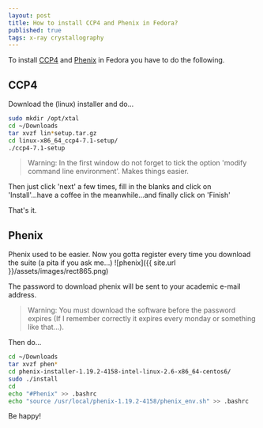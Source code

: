 ```yaml
---
layout: post
title: How to install CCP4 and Phenix in Fedora?
published: true
tags: x-ray crystallography
---
```


To install [CCP4](https://www.ccp4.ac.uk/) and [Phenix](http://www.phenix-online.org/) in Fedora you have to do the following.



## CCP4

Download the (linux) installer and do...

```bash
sudo mkdir /opt/xtal
cd ~/Downloads
tar xvzf lin*setup.tar.gz
cd linux-x86_64_ccp4-7.1-setup/
./ccp4-7.1-setup
```

>Warning: In the first window do not forget to tick the option 'modify command line environment'. Makes things easier.

Then just click 'next' a few times, fill in the blanks and click on 'Install'...have a coffee in the meanwhile...and finally click on 'Finish'

That's it.

## Phenix

Phenix used to be easier. Now you gotta register every time you download the suite (a pita if you ask me...)
![phenix]({{ site.url }}/assets/images/rect865.png)

The password to download phenix will be sent to your academic e-mail address. 

> Warning: You must download the software before the password expires (If I remember correctly it expires every monday or something like that...). 

Then do...

```bash
cd ~/Downloads
tar xvzf phen*
cd phenix-installer-1.19.2-4158-intel-linux-2.6-x86_64-centos6/
sudo ./install
cd
echo "#Phenix" >> .bashrc 
echo "source /usr/local/phenix-1.19.2-4158/phenix_env.sh" >> .bashrc
```

Be happy!
